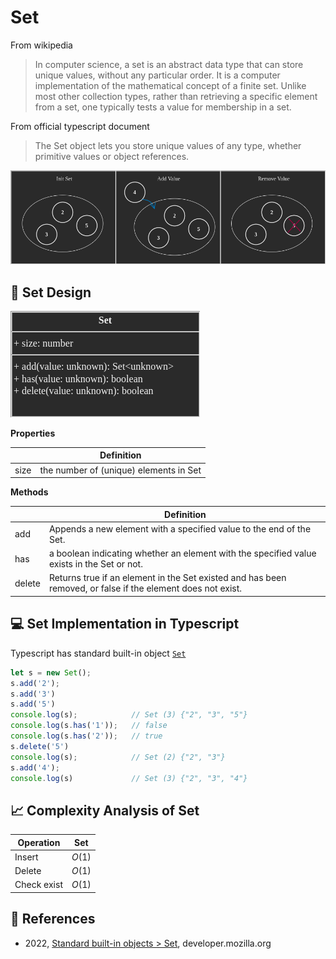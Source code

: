 # Set

From wikipedia

> In computer science, a set is an abstract data type that can store unique values, without any particular order. It is a computer implementation of the mathematical concept of a finite set. Unlike most other collection types, rather than retrieving a specific element from a set, one typically tests a value for membership in a set.

From official typescript document 

> The Set object lets you store unique values of any type, whether primitive values or object references.

![](../abstract/data-structures/set.png)


## 🎨 Set Design

![](uml/set.png)

**Properties**

|             | Definition                              |
|-------------|-----------------------------------------|
| size        | the number of (unique) elements in Set |

**Methods**

|                 | Definition                                                         |
|-----------------|--------------------------------------------------------------------|
| add             | Appends a new element with a specified value to the end of the Set.|
| has             | a boolean indicating whether an element with the specified value exists in the Set or not. |
| delete          |  Returns true if an element in the Set existed and has been removed, or false if the element does not exist. |

## 💻 Set Implementation in Typescript

Typescript has standard built-in object [`Set`](https://developer.mozilla.org/en-US/docs/Web/JavaScript/Reference/Global_Objects/Set)

```ts
let s = new Set();  
s.add('2');
s.add('3')
s.add('5')
console.log(s);            // Set (3) {"2", "3", "5"} 
console.log(s.has('1'));   // false
console.log(s.has('2'));   // true
s.delete('5')    
console.log(s);            // Set (2) {"2", "3"} 
s.add('4');
console.log(s)             // Set (3) {"2", "3", "4"} 
```

## 📈 Complexity Analysis of Set


| Operation       | Set                 |
|-----------------|---------------------|
| Insert          | $O(1)$              |
| Delete          | $O(1)$              |
| Check exist     | $O(1)$              |

## 🔗 References

* 2022, [Standard built-in objects > Set](https://developer.mozilla.org/en-US/docs/Web/JavaScript/Reference/Global_Objects/Set), developer.mozilla.org